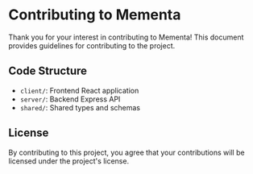 # Contributing to Mementa

Thank you for your interest in contributing to Mementa! This document provides guidelines for contributing to the project.

## Code Structure

- `client/`: Frontend React application
- `server/`: Backend Express API
- `shared/`: Shared types and schemas

## License

By contributing to this project, you agree that your contributions will be licensed under the project's license.

